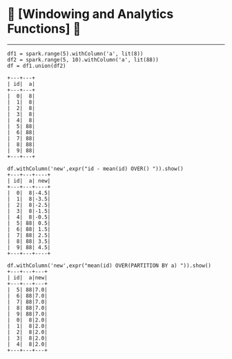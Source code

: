 # :rocket: [Windowing and Analytics Functions] :facepunch:
---
```
df1 = spark.range(5).withColumn('a', lit(8))
df2 = spark.range(5, 10).withColumn('a', lit(88))
df = df1.union(df2)

+---+---+
| id|  a|
+---+---+
|  0|  8|
|  1|  8|
|  2|  8|
|  3|  8|
|  4|  8|
|  5| 88|
|  6| 88|
|  7| 88|
|  8| 88|
|  9| 88|
+---+---+
```
```
df.withColumn('new',expr("id - mean(id) OVER() ")).show()
+---+---+----+
| id|  a| new|
+---+---+----+
|  0|  8|-4.5|
|  1|  8|-3.5|
|  2|  8|-2.5|
|  3|  8|-1.5|
|  4|  8|-0.5|
|  5| 88| 0.5|
|  6| 88| 1.5|
|  7| 88| 2.5|
|  8| 88| 3.5|
|  9| 88| 4.5|
+---+---+----+

df.withColumn('new',expr("mean(id) OVER(PARTITION BY a) ")).show()
+---+---+---+
| id|  a|new|
+---+---+---+
|  5| 88|7.0|
|  6| 88|7.0|
|  7| 88|7.0|
|  8| 88|7.0|
|  9| 88|7.0|
|  0|  8|2.0|
|  1|  8|2.0|
|  2|  8|2.0|
|  3|  8|2.0|
|  4|  8|2.0|
+---+---+---+
```
[1]: https://cwiki.apache.org/confluence/display/Hive/LanguageManual+WindowingAndAnalytics
